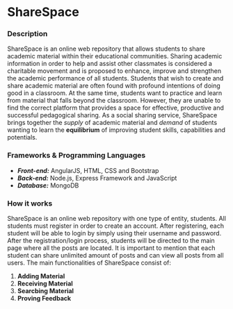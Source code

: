 # ShareSpace

### Description

ShareSpace is an online web repository that allows students to share academic material within their educational communities. Sharing academic information in order to help and assist other classmates is considered a charitable movement and is proposed to enhance, improve and strengthen the academic performance of all students. Students that wish to create and share academic material are often found with profound intentions of doing good in a classroom. At the same time, students want to practice and learn from material that falls beyond the classroom. However, they are unable to find the correct platform that provides a space for effective, productive and successful pedagogical sharing. As a social sharing service, ShareSpace brings together the *supply* of academic material and *demand* of students wanting to learn the **equilibrium** of improving student skills, capabilities and potentials.

### Frameworks & Programming Languages

* _**Front-end:**_ AngularJS, HTML, CSS and Bootstrap
* _**Back-end:**_ Node.js, Express Framework and JavaScript
* _**Database:**_ MongoDB

### How it works

ShareSpace is an online web repository with one type of entity, students. All students must register in order to create an account. After registering, each student will be able to login by simply using their username and password. After the registration/login process, students will be directed to the main page where all the posts are located. It is important to mention that each student can share unlimited amount of posts and can view all posts from all users. The main functionalities of ShareSpace consist of:

1. **Adding Material**
2. **Receiving Material**
3. **Searcbing Material**
4. **Proving Feedback**
